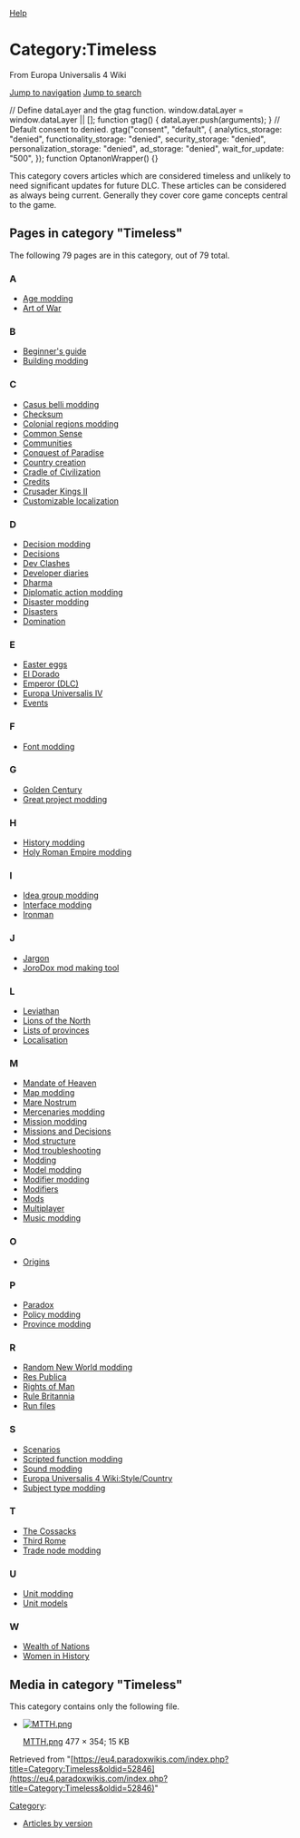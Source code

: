 [Help](https://www.mediawiki.org/wiki/Special:MyLanguage/Help:Categories)

Category:Timeless
=================

From Europa Universalis 4 Wiki

[Jump to navigation](#mw-sidebar-button) [Jump to search](#searchInput)

// Define dataLayer and the gtag function. window.dataLayer = window.dataLayer || \[\]; function gtag() { dataLayer.push(arguments); } // Default consent to denied. gtag("consent", "default", { analytics\_storage: "denied", functionality\_storage: "denied", security\_storage: "denied", personalization\_storage: "denied", ad\_storage: "denied", wait\_for\_update: "500", }); function OptanonWrapper() {}

This category covers articles which are considered timeless and unlikely to need significant updates for future DLC. These articles can be considered as always being current. Generally they cover core game concepts central to the game.

Pages in category "Timeless"
----------------------------

The following 79 pages are in this category, out of 79 total.

### A

*   [Age modding](/Age_modding "Age modding")
*   [Art of War](/Art_of_War "Art of War")

### B

*   [Beginner's guide](/Beginner%27s_guide "Beginner's guide")
*   [Building modding](/Building_modding "Building modding")

### C

*   [Casus belli modding](/Casus_belli_modding "Casus belli modding")
*   [Checksum](/Checksum "Checksum")
*   [Colonial regions modding](/Colonial_regions_modding "Colonial regions modding")
*   [Common Sense](/Common_Sense "Common Sense")
*   [Communities](/Communities "Communities")
*   [Conquest of Paradise](/Conquest_of_Paradise "Conquest of Paradise")
*   [Country creation](/Country_creation "Country creation")
*   [Cradle of Civilization](/Cradle_of_Civilization "Cradle of Civilization")
*   [Credits](/Credits "Credits")
*   [Crusader Kings II](/Crusader_Kings_II "Crusader Kings II")
*   [Customizable localization](/Customizable_localization "Customizable localization")

### D

*   [Decision modding](/Decision_modding "Decision modding")
*   [Decisions](/Decisions "Decisions")
*   [Dev Clashes](/Dev_Clashes "Dev Clashes")
*   [Developer diaries](/Developer_diaries "Developer diaries")
*   [Dharma](/Dharma "Dharma")
*   [Diplomatic action modding](/Diplomatic_action_modding "Diplomatic action modding")
*   [Disaster modding](/Disaster_modding "Disaster modding")
*   [Disasters](/Disasters "Disasters")
*   [Domination](/Domination "Domination")

### E

*   [Easter eggs](/Easter_eggs "Easter eggs")
*   [El Dorado](/El_Dorado "El Dorado")
*   [Emperor (DLC)](/Emperor_(DLC) "Emperor (DLC)")
*   [Europa Universalis IV](/Europa_Universalis_IV "Europa Universalis IV")
*   [Events](/Events "Events")

### F

*   [Font modding](/Font_modding "Font modding")

### G

*   [Golden Century](/Golden_Century "Golden Century")
*   [Great project modding](/Great_project_modding "Great project modding")

### H

*   [History modding](/History_modding "History modding")
*   [Holy Roman Empire modding](/Holy_Roman_Empire_modding "Holy Roman Empire modding")

### I

*   [Idea group modding](/Idea_group_modding "Idea group modding")
*   [Interface modding](/Interface_modding "Interface modding")
*   [Ironman](/Ironman "Ironman")

### J

*   [Jargon](/Jargon "Jargon")
*   [JoroDox mod making tool](/JoroDox_mod_making_tool "JoroDox mod making tool")

### L

*   [Leviathan](/Leviathan "Leviathan")
*   [Lions of the North](/Lions_of_the_North "Lions of the North")
*   [Lists of provinces](/Lists_of_provinces "Lists of provinces")
*   [Localisation](/Localisation "Localisation")

### M

*   [Mandate of Heaven](/Mandate_of_Heaven "Mandate of Heaven")
*   [Map modding](/Map_modding "Map modding")
*   [Mare Nostrum](/Mare_Nostrum "Mare Nostrum")
*   [Mercenaries modding](/Mercenaries_modding "Mercenaries modding")
*   [Mission modding](/Mission_modding "Mission modding")
*   [Missions and Decisions](/Missions_and_Decisions "Missions and Decisions")
*   [Mod structure](/Mod_structure "Mod structure")
*   [Mod troubleshooting](/Mod_troubleshooting "Mod troubleshooting")
*   [Modding](/Modding "Modding")
*   [Model modding](/Model_modding "Model modding")
*   [Modifier modding](/Modifier_modding "Modifier modding")
*   [Modifiers](/Modifiers "Modifiers")
*   [Mods](/Mods "Mods")
*   [Multiplayer](/Multiplayer "Multiplayer")
*   [Music modding](/Music_modding "Music modding")

### O

*   [Origins](/Origins "Origins")

### P

*   [Paradox](/Paradox "Paradox")
*   [Policy modding](/Policy_modding "Policy modding")
*   [Province modding](/Province_modding "Province modding")

### R

*   [Random New World modding](/Random_New_World_modding "Random New World modding")
*   [Res Publica](/Res_Publica "Res Publica")
*   [Rights of Man](/Rights_of_Man "Rights of Man")
*   [Rule Britannia](/Rule_Britannia "Rule Britannia")
*   [Run files](/Run_files "Run files")

### S

*   [Scenarios](/Scenarios "Scenarios")
*   [Scripted function modding](/Scripted_function_modding "Scripted function modding")
*   [Sound modding](/Sound_modding "Sound modding")
*   [Europa Universalis 4 Wiki:Style/Country](/Europa_Universalis_4_Wiki:Style/Country "Europa Universalis 4 Wiki:Style/Country")
*   [Subject type modding](/Subject_type_modding "Subject type modding")

### T

*   [The Cossacks](/The_Cossacks "The Cossacks")
*   [Third Rome](/Third_Rome "Third Rome")
*   [Trade node modding](/Trade_node_modding "Trade node modding")

### U

*   [Unit modding](/Unit_modding "Unit modding")
*   [Unit models](/Unit_models "Unit models")

### W

*   [Wealth of Nations](/Wealth_of_Nations "Wealth of Nations")
*   [Women in History](/Women_in_History "Women in History")

Media in category "Timeless"
----------------------------

This category contains only the following file.

*   [![MTTH.png](/images/thumb/3/3c/MTTH.png/120px-MTTH.png)](/File:MTTH.png)
    
    [MTTH.png](/File:MTTH.png "File:MTTH.png") 477 × 354; 15 KB  
    

Retrieved from "[https://eu4.paradoxwikis.com/index.php?title=Category:Timeless&oldid=52846](https://eu4.paradoxwikis.com/index.php?title=Category:Timeless&oldid=52846)"

[Category](/Special:Categories "Special:Categories"):

*   [Articles by version](/Category:Articles_by_version "Category:Articles by version")